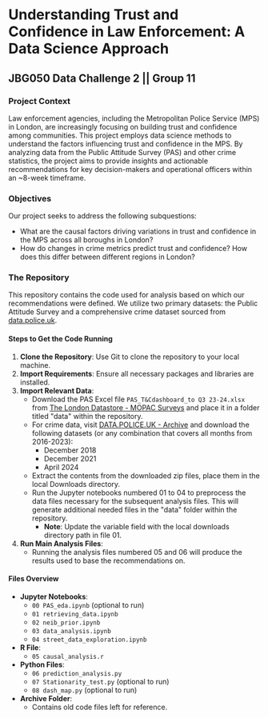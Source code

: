 # Understanding Trust and Confidence in Law Enforcement: A Data Science Approach

## JBG050 Data Challenge 2 || Group 11

### Project Context
Law enforcement agencies, including the Metropolitan Police Service (MPS) in London, are increasingly focusing on building trust and confidence among communities. This project employs data science methods to understand the factors influencing trust and confidence in the MPS. By analyzing data from the Public Attitude Survey (PAS) and other crime statistics, the project aims to provide insights and actionable recommendations for key decision-makers and operational officers within an ~8-week timeframe.

### Objectives
Our project seeks to address the following subquestions:
- What are the causal factors driving variations in trust and confidence in the MPS across all boroughs in London?
- How do changes in crime metrics predict trust and confidence? How does this differ between different regions in London?

### The Repository
This repository contains the code used for analysis based on which our recommendations were defined. We utilize two primary datasets: the Public Attitude Survey and a comprehensive crime dataset sourced from [data.police.uk](https://data.police.uk/). 

#### Steps to Get the Code Running
1. **Clone the Repository**: Use Git to clone the repository to your local machine.
2. **Import Requirements**: Ensure all necessary packages and libraries are installed.
3. **Import Relevant Data**:
   - Download the PAS Excel file `PAS_T&Cdashboard_to Q3 23-24.xlsx` from [The London Datastore - MOPAC Surveys](https://data.london.gov.uk/dataset/mopac-surveys) and place it in a folder titled "data" within the repository.
   - For crime data, visit [DATA.POLICE.UK - Archive](https://data.police.uk/data/archive/) and download the following datasets (or any combination that covers all months from 2016-2023):
     - December 2018
     - December 2021
     - April 2024
   - Extract the contents from the downloaded zip files, place them in the local Downloads directory.
   - Run the Jupyter notebooks numbered 01 to 04 to preprocess the data files necessary for the subsequent analysis files. This will generate additional needed files in the "data" folder within the repository.
     - **Note**: Update the variable field with the local downloads directory path in file 01.
4. **Run Main Analysis Files**:
   - Running the analysis files numbered 05 and 06 will produce the results used to base the recommendations on.

#### Files Overview
- **Jupyter Notebooks**:
  - `00 PAS_eda.ipynb` (optional to run)
  - `01 retrieving_data.ipynb`
  - `02 neib_prior.ipynb`
  - `03 data_analysis.ipynb`
  - `04 street_data_exploration.ipynb`
- **R File**:
  - `05 causal_analysis.r`
- **Python Files**:
  - `06 prediction_analysis.py`
  - `07 Stationarity_test.py` (optional to run)
  - `08 dash_map.py` (optional to run)
- **Archive Folder**:
  - Contains old code files left for reference.
